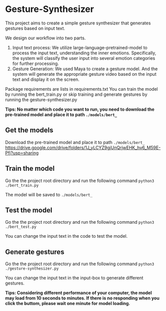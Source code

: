 # Gesture-Synthesizer
This project aims to create a simple gesture synthesizer that generates gestures based on input text.

We design our workflow into two parts.
1. Input text process: We utilize large-language-pretrained-model to process the input text, understanding the inner emotions. Specifically, the system will classify the user input into several emotion categories for further processing.
2. Gesture Generation: We used Maya to create a gesture model. And the system will generate the appropriate gesture video based on the input text and display it on the screen.

Package requirements are lists in requirements.txt
You can train the model by running the bert_train.py or skip training and generate gestures by running the gesture-synthesizer.py

**Tips: No matter which code you want to run, you need to download the pre-trained model and place it to path `./models/bert_`**

## Get the models
Download the pre-trained model and place it to path `./models/bert_`
https://drive.google.com/drive/folders/1J_yLCYZ9gjUnQrjwEHK_hv6_M59E-Pfj?usp=sharing

## Train the model
Go the the project root directory and run the following command
```python3 ./bert_train.py```

The model will be saved to `./models/bert_`

## Test the model
Go the the project root directory and run the following command
```python3 ./bert_test.py```

You can change the input text in the code to test the model.

## Generate gestures
Go the the project root directory and run the following command
```python3 ./gesture-synthesizer.py```

You can change the input text in the input-box to generate different gestures.

**Tips: Considering different performance of your computer, the model may load from 10 seconds to minutes. If there is no responding when you click the buttom, please wait one minute for model loading.**